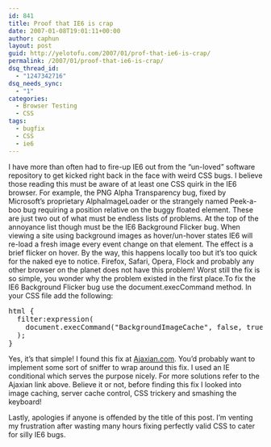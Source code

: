 ```yaml
---
id: 841
title: Proof that IE6 is crap
date: 2007-01-08T19:01:11+00:00
author: caphun
layout: post
guid: http://yelotofu.com/2007/01/prof-that-ie6-is-crap/
permalink: /2007/01/proof-that-ie6-is-crap/
dsq_thread_id:
  - "1247342716"
dsq_needs_sync:
  - "1"
categories:
  - Browser Testing
  - CSS
tags:
  - bugfix
  - CSS
  - ie6
---
```

I have more than often had to fire-up IE6 out from the &#8220;un-loved&#8221; software repository to get kicked right back in the face with weird CSS bugs. I believe those reading this must be aware of at least one CSS quirk in the IE6 browser. For example, the PNG Alpha Transparency bug, fixed by Microsoft&#8217;s proprietary AlphaImageLoader or the strangely named Peek-a-boo bug requiring a position relative on the buggy floated element. These are just two out of what must be endless lists of problems. At the top of the annoyance list though must be the IE6 Background Flicker bug. When viewing a site using background images as hover/un-hover states IE6 will re-load a fresh image every event change on that element. The effect is a brief flicker on hover. By the way, this happens locally too but it&#8217;s too quick for the naked eye to notice. Firefox, Safari, Opera, Flock and probably any other browser on the planet does not have this problem! Worst still the fix is so simple, you wonder why the problem existed in the first place.To fix the IE6 Background Flicker bug use the document.execCommand method. In your CSS file add the following:

<pre>html {
  filter:expression(
    document.execCommand("BackgroundImageCache", false, true)
  );
}</pre>

Yes, it&#8217;s that simple! I found this fix at [Ajaxian.com](http://ajaxian.com/archives/no-more-ie6-background-flicker/trackback/). You&#8217;d probably want to implement some sort of sniffer to wrap around this fix. I used an IE conditional which serves the purpose nicely. For more solutions refer to the Ajaxian link above. Believe it or not, before finding this fix I looked into image caching, server cache control, CSS trickery and smashing the keyboard!

Lastly, apologies if anyone is offended by the title of this post. I&#8217;m venting my frustration after wasting many hours fixing perfectly valid CSS to cater for silly IE6 bugs.